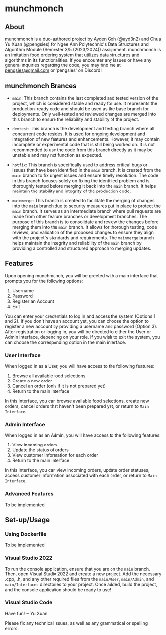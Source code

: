 # munchmonch

## About
munchmonch is a duo-authored project by Ayden Goh (@ayd3n2) and Chua Yu Xuan (@pengsies) for Ngee Ann Polytechnic's Data Structures and Algorithm Module (Semester 3/5 (2023/2024)) assignment. munchmonch is an imitation food ordering system that utilizes data structures and algorithms in its functionalities. If you encounter any issues or have any general inquiries regarding the code, you may find me at pengsies@gmail.com or 'pengsies' on Discord!

## munchmonch Brances
- `main`: This branch contains the last completed and tested version of the project, which is considered stable and ready for use. It represents the production-ready code and should be used as the base branch for deployments. Only well-tested and reviewed changes are merged into this branch to ensure the reliability and stability of the project.

- `devtest`: This branch is the development and testing branch where all concurrent code resides. It is used for ongoing development and integration of new features and enhancements. However, it may contain incomplete or experimental code that is still being worked on. It is not recommended to use the code from this branch directly as it may be unstable and may not function as expected.

- `hotfix`: This branch is specifically used to address critical bugs or issues that have been identified in the `main` branch. It is created from the `main` branch to fix urgent issues and ensure timely resolution. The code in this branch focuses solely on fixing the identified problem and is thoroughly tested before merging it back into the `main` branch. It helps maintain the stability and integrity of the production code.

- `mainmerge`: This branch is created to facilitate the merging of changes into the `main` branch due to security measures put in place to protect the `main` branch. It serves as an intermediate branch where pull requests are made from other feature branches or development branches. The purpose of this branch is to consolidate and review the changes before merging them into the `main` branch. It allows for thorough testing, code reviews, and validation of the proposed changes to ensure they align with the project's standards and requirements. The `mainmerge` branch helps maintain the integrity and reliability of the `main` branch by providing a controlled and structured approach to merging updates.

## Features
Upon opening munchmonch, you will be greeted with a main interface that prompts you for the following options:
1) Username
2) Password
3) Register an Account
4) Exit

You can enter your credentials to log in and access the system (Options 1 and 2). If you don't have an account yet, you can choose the option to register a new account by providing a username and password (Option 3). After registration or logging in, you will be directed to either the User or Admin interface, depending on your role. If you wish to exit the system, you can choose the corresponding option in the main interface.

### User Interface
When logged in as a User, you will have access to the following features:
1) Browse all available food selections
2) Create a new order
3) Cancel an order (only if it is not prepared yet)
4) Return to the main interface

In this interface, you can browse available food selections, create new orders, cancel orders that haven't been prepared yet, or return to `Main Interface`.

### Admin Interface
When logged in as an Admin, you will have access to the following features:
1) View incoming orders
2) Update the status of orders
3) View customer information for each order
4) Return to the main interface

In this interface, you can view incoming orders, update order statuses, access customer information associated with each order, or return to `Main Interface`.

### Advanced Features
To be implemented

## Set-up/Usage
### Using Dockerfile
To be implemented

### Visual Studio 2022
To run the console application, ensure that you are on the `main` branch. Then, open Visual Studio 2022 and create a new project. Add the necessary .cpp, .h, and any other required files from the `main/User`, `main/Admin`, and `main/Interfaces` directories to your project. Once added, build the project, and the console application should be ready to use!

### Visual Studio Code


Have fun!
~ Yu Xuan

Please fix any technical issues, as well as any grammatical or spelling errors.
